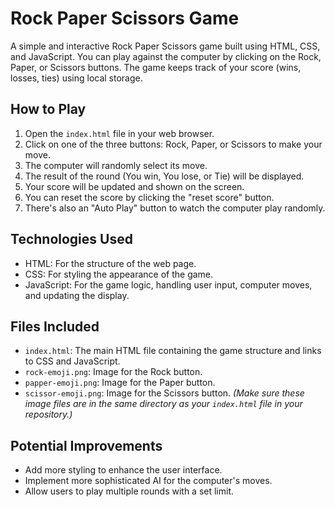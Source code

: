 # Rock Paper Scissors Game

A simple and interactive Rock Paper Scissors game built using HTML, CSS, and JavaScript. You can play against the computer by clicking on the Rock, Paper, or Scissors buttons. The game keeps track of your score (wins, losses, ties) using local storage.

## How to Play

1.  Open the `index.html` file in your web browser.
2.  Click on one of the three buttons: Rock, Paper, or Scissors to make your move.
3.  The computer will randomly select its move.
4.  The result of the round (You win, You lose, or Tie) will be displayed.
5.  Your score will be updated and shown on the screen.
6.  You can reset the score by clicking the "reset score" button.
7.  There's also an "Auto Play" button to watch the computer play randomly.

## Technologies Used

* HTML: For the structure of the web page.
* CSS: For styling the appearance of the game.
* JavaScript: For the game logic, handling user input, computer moves, and updating the display.

## Files Included

* `index.html`: The main HTML file containing the game structure and links to CSS and JavaScript.
* `rock-emoji.png`: Image for the Rock button.
* `papper-emoji.png`: Image for the Paper button.
* `scissor-emoji.png`: Image for the Scissors button.
    *(Make sure these image files are in the same directory as your `index.html` file in your repository.)*

## Potential Improvements

* Add more styling to enhance the user interface.
* Implement more sophisticated AI for the computer's moves.
* Allow users to play multiple rounds with a set limit.
